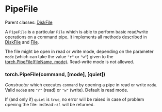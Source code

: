 <a name="torch.PipeFile.dok"></a>
# PipeFile #

Parent classes: [DiskFile](t7diskfile.md)

A `PipeFile` is a particular `File` which is able to perform basic read/write operations
on a command pipe. It implements all methods described in [DiskFile](t7diskfile.md) and [File](t7file.md).

The file might be open in read or write mode, depending on the parameter
`mode` (which can take the value `"r"` or `"w"`) 
given to the [torch.PipeFile(fileName, mode)](#torch.PipeFile). Read-write mode is not allowed.

<a name="torch.PipeFile"></a>
### torch.PipeFile(command, [mode], [quiet]) ###

_Constructor_ which executes `command` by opening a pipe in read or write
`mode`. Valid `mode`s are `"r"` (read) or `"w"` (write). Default is read
mode.

If (and only if) `quiet` is `true`, no error will be raised in case of
problem opening the file: instead `nil` will be returned.

